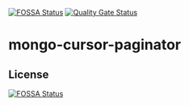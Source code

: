[![FOSSA Status](https://app.fossa.com/api/projects/git%2Bgithub.com%2Fayrtonvwf%2Fmongo-cursor-paginator.svg?type=shield)](https://app.fossa.com/projects/git%2Bgithub.com%2Fayrtonvwf%2Fmongo-cursor-paginator?ref=badge_shield)
[![Quality Gate Status](https://sonarcloud.io/api/project_badges/measure?project=ayrtonvwf_mongo-cursor-paginator&metric=alert_status)](https://sonarcloud.io/dashboard?id=ayrtonvwf_mongo-cursor-paginator)

# mongo-cursor-paginator

## License
[![FOSSA Status](https://app.fossa.com/api/projects/git%2Bgithub.com%2Fayrtonvwf%2Fmongo-cursor-paginator.svg?type=large)](https://app.fossa.com/projects/git%2Bgithub.com%2Fayrtonvwf%2Fmongo-cursor-paginator?ref=badge_large)
